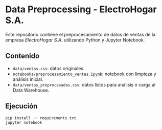 # Data Preprocessing - ElectroHogar S.A.

Este repositorio contiene el preprocesamiento de datos de ventas de la empresa *ElectroHogar S.A.* utilizando Python y Jupyter Notebook.

## Contenido
- `data/ventas.csv`: datos originales.
- `notebooks/preprocesamiento_ventas.ipynb`: notebook con limpieza y análisis inicial.
- `data/ventas_preprocesadas.csv`: datos listos para análisis o carga al Data Warehouse.

## Ejecución
```bash
pip install -r requirements.txt
jupyter notebook
